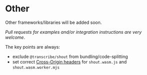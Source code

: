 # Other

Other frameworks/libraries will be added soon.

_Pull requests for examples and/or integration instructions are very welcome_.

The key points are always:

- exclude `@transcribe/shout` from bundling/code-splitting
- set correct [Cross-Origin headers](/docs/prerequisite) for `shout.wasm.js` and `shout.wasm.worker.mjs`
